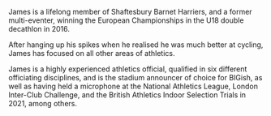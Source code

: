 James is a lifelong member of Shaftesbury Barnet Harriers, and a former multi-eventer, winning the European Championships in the U18 double decathlon in 2016.

After hanging up his spikes when he realised he was much better at cycling, James has focused on all other areas of athletics.

James is a highly experienced athletics official, qualified in six different officiating disciplines, and is the stadium announcer of choice for BIGish, as well as having held a microphone at the National Athletics League, London Inter-Club Challenge, and the British Athletics Indoor Selection Trials in 2021, among others.